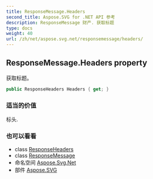 ```yaml
---
title: ResponseMessage.Headers
second_title: Aspose.SVG for .NET API 参考
description: ResponseMessage 财产. 获取标题
type: docs
weight: 40
url: /zh/net/aspose.svg.net/responsemessage/headers/
---
```

## ResponseMessage.Headers property

获取标题。

```csharp
public ResponseHeaders Headers { get; }
```

### 适当的价值

标头.

### 也可以看看

* class [ResponseHeaders](../../responseheaders/)
* class [ResponseMessage](../)
* 命名空间 [Aspose.Svg.Net](../../responsemessage/)
* 部件 [Aspose.SVG](../../../)


